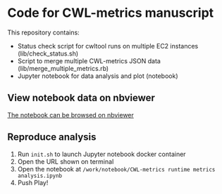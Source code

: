# Code for CWL-metrics manuscript

This repository contains:

- Status check script for cwltool runs on multiple EC2 instances (lib/check_status.sh)
- Script to merge multiple CWL-metrics JSON data (lib/merge_multiple_metrics.rb)
- Jupyter notebook for data analysis and plot (notebook)

## View notebook data on nbviewer

[The notebook can be browsed on nbviewer](https://nbviewer.jupyter.org/github/inutano/cwl-metrics-manuscript/blob/master/notebook/CWL-metrics%20runtime%20metrics%20analysis.ipynb)

## Reproduce analysis

1. Run `init.sh` to launch Jupyter notebook docker container
2. Open the URL shown on terminal
3. Open the notebook at `/work/notebook/CWL-metrics runtime metrics analysis.ipynb`
3. Push Play!
